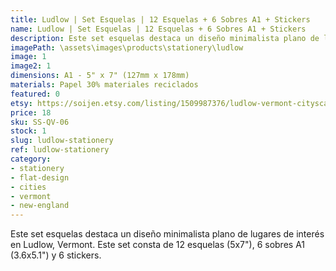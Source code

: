 ```yaml
---
title: Ludlow | Set Esquelas | 12 Esquelas + 6 Sobres A1 + Stickers
name: Ludlow | Set Esquelas | 12 Esquelas + 6 Sobres A1 + Stickers
description: Este set esquelas destaca un diseño minimalista plano de lugares de interés en Ludlow, Vermont. Este set consta de 12 esquelas (5x7"), 6 sobres A1 (3.6x5.1") y 6 stickers.
imagePath: \assets\images\products\stationery\ludlow
image: 1
image2: 1
dimensions: A1 - 5" x 7" (127mm x 178mm)
materials: Papel 30% materiales reciclados
featured: 0
etsy: https://soijen.etsy.com/listing/1509987376/ludlow-vermont-cityscape-stationery-set?utm_source=Copy&utm_medium=ListingManager&utm_campaign=Share&utm_term=so.lmsm&share_time=1695260100664
price: 18
sku: SS-QV-06
stock: 1
slug: ludlow-stationery
ref: ludlow-stationery
category:
- stationery
- flat-design
- cities
- vermont
- new-england
---
```

Este set esquelas destaca un diseño minimalista plano de lugares de interés en Ludlow, Vermont. Este set consta de 12 esquelas (5x7"), 6 sobres A1 (3.6x5.1") y 6 stickers.
